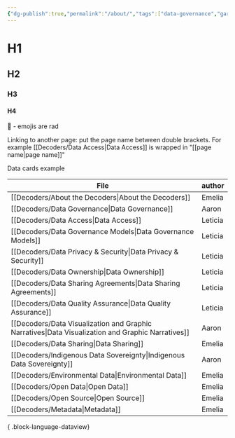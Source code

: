 ```yaml
---
{"dg-publish":true,"permalink":"/about/","tags":["data-governance","gardenEntry","gardenEntry","gardenEntry"]}
---
```


# H1
## H2
### H3
#### H4

 🤩 - emojis are rad

Linking to another page: put the page name between double brackets. For example [[Decoders/Data Access\|Data Access]] is wrapped in "[[page name\|page name]]" 


Data cards example

| File                                                                                                 | author  |
| ---------------------------------------------------------------------------------------------------- | ------- |
| [[Decoders/About the Decoders\|About the Decoders]]                                               | Emelia  |
| [[Decoders/Data Governance\|Data Governance]]                                                     | Aaron   |
| [[Decoders/Data Access\|Data Access]]                                                             | Leticia |
| [[Decoders/Data Governance Models\|Data Governance Models]]                                       | Leticia |
| [[Decoders/Data Privacy & Security\|Data Privacy & Security]]                                     | Leticia |
| [[Decoders/Data Ownership\|Data Ownership]]                                                       | Leticia |
| [[Decoders/Data Sharing Agreements\|Data Sharing Agreements]]                                     | Leticia |
| [[Decoders/Data Quality Assurance\|Data Quality Assurance]]                                       | Leticia |
| [[Decoders/Data Visualization and Graphic Narratives\|Data Visualization and Graphic Narratives]] | Aaron   |
| [[Decoders/Data Sharing\|Data Sharing]]                                                           | Emelia  |
| [[Decoders/Indigenous Data Sovereignty\|Indigenous Data Sovereignty]]                             | Aaron   |
| [[Decoders/Environmental Data\|Environmental Data]]                                               | Emelia  |
| [[Decoders/Open Data\|Open Data]]                                                                 | Emelia  |
| [[Decoders/Open Source\|Open Source]]                                                             | Emelia  |
| [[Decoders/Metadata\|Metadata]]                                                                   | Emelia  |

{ .block-language-dataview}